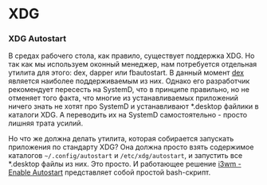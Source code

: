 # XDG

### XDG Autostart

В средах рабочего стола, как правило, существует поддержка XDG. Но так как мы используем оконный менеджер, нам
потребуется отдельная утилита для этого: dex, dapper или fbautostart. В данный момент [dex](https://github.com/jceb/dex)
является наиболее поддерживаемым из них. Однако его разработчик рекомендует пересесть на SystemD, что в принципе
правильно, но не отменяет того факта, что многие из устанавливаемых приложений ничего знать не хотят про SystemD и
устанавливают \*.desktop файлики в каталоги XDG. А переводить их на SystemD самостоятельно - просто лишняя трата усилий.

Но что же должна делать утилита, которая собирается запускать приложения по стандарту XDG? Она должна просто взять
содержимое каталогов `~/.config/autostart` и `/etc/xdg/autostart`, и запустить все \*.desktop файлы из них. Это просто.
И работающее решение [i3wm - Enable Autostart](https://gott50.github.io/i3wm-autostart/) представляет собой простой
bash-скрипт.
